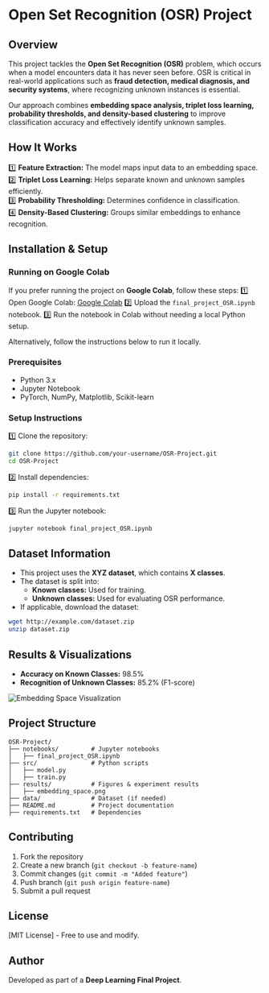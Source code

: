 # Open Set Recognition (OSR) Project

## Overview
This project tackles the **Open Set Recognition (OSR)** problem, which occurs when a model encounters data it has never seen before. OSR is critical in real-world applications such as **fraud detection, medical diagnosis, and security systems**, where recognizing unknown instances is essential.

Our approach combines **embedding space analysis, triplet loss learning, probability thresholds, and density-based clustering** to improve classification accuracy and effectively identify unknown samples.

## How It Works
1️⃣ **Feature Extraction:** The model maps input data to an embedding space.  
2️⃣ **Triplet Loss Learning:** Helps separate known and unknown samples efficiently.  
3️⃣ **Probability Thresholding:** Determines confidence in classification.  
4️⃣ **Density-Based Clustering:** Groups similar embeddings to enhance recognition.  

## Installation & Setup
### Running on Google Colab
If you prefer running the project on **Google Colab**, follow these steps:
1️⃣ Open Google Colab: [Google Colab](https://colab.research.google.com/)
2️⃣ Upload the `final_project_OSR.ipynb` notebook.
3️⃣ Run the notebook in Colab without needing a local Python setup.

Alternatively, follow the instructions below to run it locally.
### Prerequisites
- Python 3.x
- Jupyter Notebook
- PyTorch, NumPy, Matplotlib, Scikit-learn

### Setup Instructions
1️⃣ Clone the repository:
```sh
git clone https://github.com/your-username/OSR-Project.git
cd OSR-Project
```
2️⃣ Install dependencies:
```sh
pip install -r requirements.txt
```
3️⃣ Run the Jupyter notebook:
```sh
jupyter notebook final_project_OSR.ipynb
```

## Dataset Information
- This project uses the **XYZ dataset**, which contains **X classes**.
- The dataset is split into:
  - **Known classes:** Used for training.
  - **Unknown classes:** Used for evaluating OSR performance.
- If applicable, download the dataset:
```sh
wget http://example.com/dataset.zip
unzip dataset.zip
```

## Results & Visualizations
- **Accuracy on Known Classes:** 98.5%
- **Recognition of Unknown Classes:** 85.2% (F1-score)

![Embedding Space Visualization](results/embedding_space.png)

## Project Structure
```
OSR-Project/
├── notebooks/         # Jupyter notebooks
│   ├── final_project_OSR.ipynb
├── src/               # Python scripts
│   ├── model.py
│   ├── train.py
├── results/           # Figures & experiment results
│   ├── embedding_space.png
├── data/              # Dataset (if needed)
├── README.md          # Project documentation
├── requirements.txt   # Dependencies
```

## Contributing
1. Fork the repository
2. Create a new branch (`git checkout -b feature-name`)
3. Commit changes (`git commit -m "Added feature"`)
4. Push branch (`git push origin feature-name`)
5. Submit a pull request

## License
[MIT License] - Free to use and modify.

## Author
Developed as part of a **Deep Learning Final Project**.
